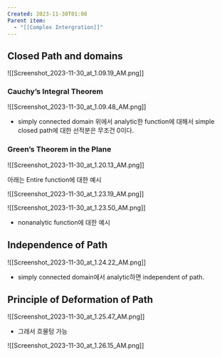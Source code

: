 ```yaml
---
Created: 2023-11-30T01:08
Parent item:
  - "[[Complex Intergration]]"
---
```

## Closed Path and domains

![[Screenshot_2023-11-30_at_1.09.19_AM.png]]

### Cauchy’s Integral Theorem

![[Screenshot_2023-11-30_at_1.09.48_AM.png]]

- simply connected domain 위에서 analytic한 function에 대해서 simple closed path에 대한 선적분은 무조건 0이다.

### Green’s Theorem in the Plane

![[Screenshot_2023-11-30_at_1.20.13_AM.png]]

아래는 Entire function에 대한 예시

![[Screenshot_2023-11-30_at_1.23.19_AM.png]]

![[Screenshot_2023-11-30_at_1.23.50_AM.png]]

- nonanalytic function에 대한 예시

## Independence of Path

![[Screenshot_2023-11-30_at_1.24.22_AM.png]]

- simply connected domain에서 analytic하면 independent of path.

## Principle of Deformation of Path

![[Screenshot_2023-11-30_at_1.25.47_AM.png]]

- 그래서 흐물텅 가능

![[Screenshot_2023-11-30_at_1.26.15_AM.png]]